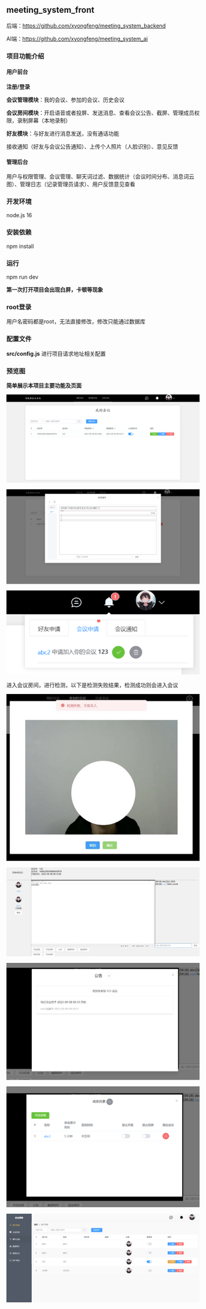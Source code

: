## meeting_system_front

后端：https://github.com/xyongfeng/meeting_system_backend

AI端：https://github.com/xyongfeng/meeting_system_ai

### 项目功能介绍

#### 用户前台

**注册/登录**

**会议管理模块**：我的会议、参加的会议、历史会议

**会议房间模块**：开启语音或者投屏、发送消息、查看会议公告、截屏、管理成员权限，录制屏幕（本地录制）

**好友模块**：与好友进行消息发送，没有通话功能

接收通知（好友与会议公告通知）、上传个人照片（人脸识别）、意见反馈

#### 管理后台

用户与权限管理、会议管理、聊天词过滤、数据统计（会议时间分布、消息词云图）、管理日志（记录管理员请求）、用户反馈意见查看

### 开发环境

node.js 16

### 安装依赖

npm install

### 运行

npm run dev

**第一次打开项目会出现白屏，卡顿等现象**

### root登录

用户名密码都是root，无法直接修改，修改只能通过数据库

### 配置文件 

**src/config.js** 进行项目请求地址相关配置

### 预览图

**简单展示本项目主要功能及页面**

![首页](README.assets/image-20230906091852197.png)

![好友聊天](README.assets/1.png)

![通知栏](README.assets/image-20230906091941227.png)

进入会议房间，进行检测，以下是检测失败结果，检测成功则会进入会议

![人脸识别](README.assets/image-20230906093216443.png)

 ![image-20230906092737127](README.assets/image-20230906092737127.png)

![image-20230906092856662](README.assets/image-20230906092856662.png)

![image-20230906092933287](README.assets/image-20230906092933287.png)

![image-20230906093616028](README.assets/image-20230906093616028.png)
